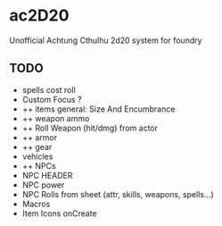 # ac2D20
Unofficial Achtung Cthulhu 2d20 system for foundry

## TODO
- spells cost roll
- Custom Focus ?
- ++ items general: Size And Encumbrance
- ++ weapon ammo
- ++ Roll Weapon (hit/dmg) from actor
- ++ armor
- ++ gear
- vehicles
- ++ NPCs
- NPC HEADER
- NPC power 
- NPC Rolls from sheet (attr, skills, weapons, spells...)
- Macros
- Item Icons onCreate

